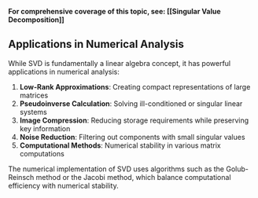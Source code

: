 ---
---

**For comprehensive coverage of this topic, see: [[Singular Value Decomposition]]**

## Applications in Numerical Analysis

While SVD is fundamentally a linear algebra concept, it has powerful applications in numerical analysis:

1. **Low-Rank Approximations**: Creating compact representations of large matrices
2. **Pseudoinverse Calculation**: Solving ill-conditioned or singular linear systems
3. **Image Compression**: Reducing storage requirements while preserving key information
4. **Noise Reduction**: Filtering out components with small singular values
5. **Computational Methods**: Numerical stability in various matrix computations

The numerical implementation of SVD uses algorithms such as the Golub-Reinsch method or the Jacobi method, which balance computational efficiency with numerical stability.

